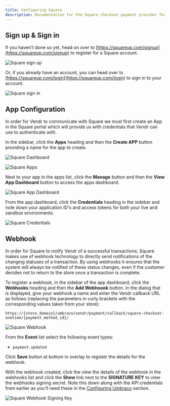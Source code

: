 ```yaml
---
title: Configuring Square
description: Documentation for the Square Checkout payment provider for Vendr, the eCommerce solution for Umbraco v8+
---
```


## Sign up & Sign in

If you haven't done so yet, head on over to [https://squareup.com/signup](https://squareup.com/signup) to register for a Square account.

![Square sign up](~/assets/images/screenshots/square/signup.png)

Or, if you already have an account, you can head over to [https://squareup.com/login](https://squareup.com/login) to sign in to your account.

![Square sign in](~/assets/images/screenshots/square/login.png)


## App Configuration

In order for Vendr to communicate with Square we must first create an App in the Square portal which will provide us with credentials that Vendr can use to authenticate with.

In the sidebar, click the **Apps** heading and then the **Create APP** button providing a name for the app to create.

![Square Dashboard](~/assets/images/screenshots/square/dashboard_apps.png)

![Square Apps](~/assets/images/screenshots/square/create_app.png)

Next to your app in the apps list, click the **Manage** button and then the **View App Dashboard** button to access the apps dashboard.

![Square App Dashboard](~/assets/images/screenshots/square/view_app_dashboard.png)

From the app dashboard, click the **Credentials** heading in the sidebar and note down your application ID's and access tokens for both your live and sandbox environments.

![Square Credentials](~/assets/images/screenshots/square/app_credentials.png)

## Webhook 

In order for Square to notify Vendr of a successful transactions, Square makes use of webhook technology to directly send notifications of the changing statuses of a transaction. By using webhooks it ensures that the system will always be notified of these status changes, even if the customer decides not to return to the store once a transaction is complete.

To register a webhook, in the sidebar of the app dashboard, click the **Webhooks** heading and then the **Add Webhoook** button. In the dialog that is displayed, give your webhook a name and enter the Vendr callback URL as follows (replacing the parameters in curly brackets with the corresponding values taken from your store):

````
https://{store_domain}/umbraco/vendr/payment/callback/square-checkout-onetime/{payment_method_id}/
````

![Square Webhook](~/assets/images/screenshots/square/add_webhook.png)

From the **Event** list select the following event types:

* `payment.updated`

Click **Save** button at bottom in overlay to register the details for the webhook.

With the webhook created, click the view the details of the webhook in the webhooks list and click the **Show** link next to the **SIGNATURE KEY** to view the webhooks signing secret. Note this down along with the API credentials from earlier as you'll need these in the [Configuring Umbraco](../configuring-umbraco/) section.

![Square Webhook Signing Key](~/assets/images/screenshots/square/webhook_signing_key.png)